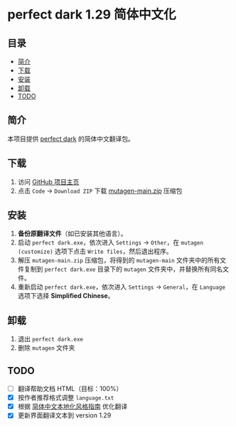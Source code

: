 # perfect dark 1.29 简体中文化

## 目录

- [简介](#简介)
- [下载](#下载)
- [安装](#安装)
- [卸载](#卸载)
- [TODO](#TODO)

## 简介

本项目提供 [perfect dark](https://zh.wikipedia.org/zh-cn/Perfect_Dark) 的简体中文翻译包。

## 下载

1. 访问 [GitHub 项目主页](https://github.com/mike2718/mutagen)
2. 点击 `Code` → `Download ZIP` 下载 [mutagen-main.zip](https://github.com/mike2718/mutagen/archive/refs/heads/main.zip) 压缩包

## 安装

1. **备份原翻译文件**（如已安装其他语言）。
2. 启动 `perfect dark.exe`，依次进入 `Settings` → `Other`，在 `mutagen (customize)` 选项下点击 `Write files`，然后退出程序。
3. 解压 `mutagen-main.zip` 压缩包，将得到的 `mutagen-main` 文件夹中的所有文件复制到 `perfect dark.exe` 目录下的 `mutagen` 文件夹中，并替换所有同名文件。
4. 重新启动 `perfect dark.exe`，依次进入 `Settings` → `General`，在 `Language` 选项下选择 **Simplified Chinese**。

## 卸载

1. 退出 `perfect dark.exe`
2. 删除 `mutagen` 文件夹

## TODO

- [ ] 翻译帮助文档 HTML（目标：100%）
- [x] 按作者推荐格式调整 `language.txt`
- [x] 根据 [简体中文本地化风格指南](https://download.microsoft.com/download/1/5/9/159cb91c-b61b-4385-97ca-80ccc7ff1fa0/zho-chn-StyleGuide.pdf) 优化翻译
- [x] 更新界面翻译文本到 version 1.29
